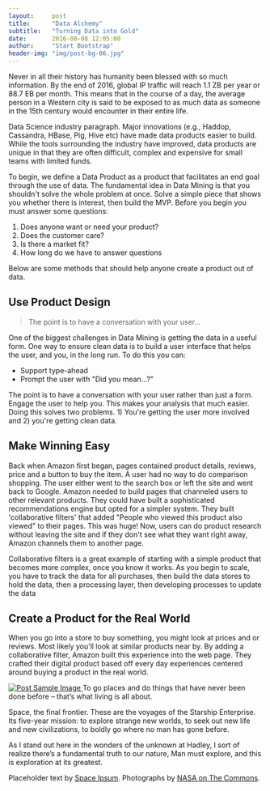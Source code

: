 ```yaml
---
layout:     post
title:      "Data Alchemy"
subtitle:   "Turning Data into Gold"
date:       2016-08-08 12:05:00
author:     "Start Bootstrap"
header-img: "img/post-bg-06.jpg"
---
```


<p>Never in all their history has humanity been blessed with so much information. By the end of 2016, global IP traffic will reach 1.1 ZB per year or 88.7 EB per month. This means that in the course of a day, the average person in a Western city is said to be exposed to as much data as someone in the 15th century would encounter in their entire life.</p>

<p>Data Science industry paragraph. Major innovations (e.g., Haddop, Cassandra, HBase, Pig, Hive etc) have made data products easier to build. While the tools surrounding the industry have improved, data products are unique in that they are often difficult, complex and expensive for small teams with limited funds.</p>

<p>To begin, we define a Data Product as a product that facilitates an end goal through the use of data. The fundamental idea in Data Mining is that you shouldn't solve the whole problem at once. Solve a simple piece that shows you whether there is interest, then build the MVP. Before you begin you must answer some questions:</p>
  <ol>
    <li>Does anyone want or need your product?</li>
    <li>Does the customer care?</li>
    <li>Is there a market fit?</li>
    <li>How long do we have to answer questions </li>
  </ol>

<p>Below are some methods that should help anyone create a product out of data.</p>

<h2 class="section-heading">Use Product Design</h2>

<blockquote>The point is to have a conversation with your user...</blockquote>

<p>One of the biggest challenges in Data Mining is getting the data in a useful form. One way to ensure clean data is to build a user interface that helps the user, and you, in the long run. To do this you can:</p>
  <ul>
    <li>Support type-ahead</li>
    <li>Prompt the user with "Did you mean...?"</li>
  </ul>

<p>The point is to have a conversation with your user rather than just a form. Engage the user to help you. This makes your analysis that much easier. Doing this solves two problems. 1) You're getting the user more involved and 2) you're getting clean data. </p>

<h2>Make Winning Easy</h2>

<p>Back when Amazon first began, pages contained product details, reviews, price and a button to buy the item. A user had no way to do comparison shopping. The user either went to the search box or left the site and went back to Google. Amazon needed to build pages that channeled users to other relevant products. They could have built a sophisticated recommendations engine but opted for a simpler system. They built 'collaborative filters' that added "People who viewed this product also viewed" to their pages. This was huge! Now, users can do product research without leaving the site and if they don't see what they want right away, Amazon channels them to another page.</p>

<p>Collaborative filters is a great example of starting with a simple product that becomes more complex, once you know it works. As you begin to scale, you have to track the data for all purchases, then build the data stores to hold the data, then a processing layer, then developing processes to update the data</p>

<h2 class="section-heading">Create a Product for the Real World</h2>

<p>When you go into a store to buy something, you might look at prices and or reviews. Most likely you'll look at similar products near by. By adding a collaborative filter, Amazon built this experience into the web page. They crafted their digital product based off every day experiences centered around buying a product in the real world.</p>

<a href="#">
    <img src="{{ site.baseurl }}/img/post-sample-image.jpg" alt="Post Sample Image">
</a>
<span class="caption text-muted">To go places and do things that have never been done before – that’s what living is all about.</span>

<p>Space, the final frontier. These are the voyages of the Starship Enterprise. Its five-year mission: to explore strange new worlds, to seek out new life and new civilizations, to boldly go where no man has gone before.</p>

<p>As I stand out here in the wonders of the unknown at Hadley, I sort of realize there’s a fundamental truth to our nature, Man must explore, and this is exploration at its greatest.</p>

<p>Placeholder text by <a href="http://spaceipsum.com/">Space Ipsum</a>. Photographs by <a href="https://www.flickr.com/photos/nasacommons/">NASA on The Commons</a>.</p>
